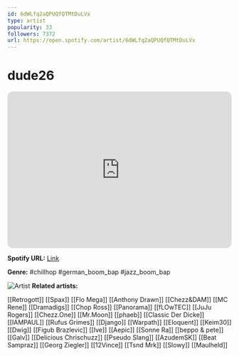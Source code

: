 ```yaml
---
id: 6dWLfq2aQPUQfQTMtDuLVx
type: artist
popularity: 33
followers: 7372
url: https://open.spotify.com/artist/6dWLfq2aQPUQfQTMtDuLVx
---
```

# dude26

<iframe style="border-radius:12px" src="https://open.spotify.com/embed/artist/6dWLfq2aQPUQfQTMtDuLVx" width="100%" height="352" frameBorder="0" allowfullscreen="" allow="autoplay; clipboard-write; encrypted-media; fullscreen; picture-in-picture" loading="lazy"></iframe>

**Spotify URL:** [Link](https://open.spotify.com/artist/6dWLfq2aQPUQfQTMtDuLVx)

**Genre:**  #chillhop #german_boom_bap #jazz_boom_bap

![Artist](https://i.scdn.co/image/ab6761610000e5eb2b49eaf08f23ad859efed4ee)
**Related artists:**

[[Retrogott]]
[[Spax]]
[[Flo Mega]]
[[Anthony Drawn]]
[[Chezz&DAM]]
[[MC Rene]]
[[Dramadigs]]
[[Chop Ross]]
[[Panorama]]
[[fLOwTEC]]
[[JuJu Rogers]]
[[Chezz.One]]
[[Mr.Moon]]
[[phaeb]]
[[Classic Der Dicke]]
[[IAMPAUL]]
[[Rufus Grimes]]
[[Django]]
[[Warpath]]
[[Eloquent]]
[[Keim30]]
[[Dwig]]
[[Figub Brazlevic]]
[[Ive]]
[[Aepic]]
[[Sonne Ra]]
[[beppo & pete]]
[[Galv]]
[[Delicious Chrischuzz]]
[[Pseudo Slang]]
[[AzudemSK]]
[[Beat Sampraz]]
[[Georg Ziegler]]
[[12Vince]]
[[Tsnd Mrk]]
[[Slowy]]
[[Maulheld]]
